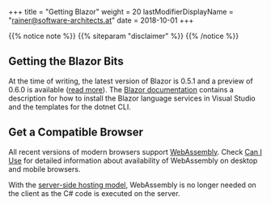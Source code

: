 +++
title = "Getting Blazor"
weight = 20
lastModifierDisplayName = "rainer@software-architects.at"
date = 2018-10-01
+++

{{% notice note %}}
{{% siteparam "disclaimer" %}}
{{% /notice %}}

## Getting the Blazor Bits

At the time of writing, the latest version of Blazor is 0.5.1 and a preview of 0.6.0 is available ([read more](https://github.com/aspnet/Blazor/releases)). The [Blazor documentation](https://blazor.net/docs/get-started.html) contains a description for how to install the Blazor language services in Visual Studio and the templates for the dotnet CLI.

## Get a Compatible Browser

All recent versions of modern browsers support [WebAssembly](http://webassembly.org/). Check [Can I Use](https://caniuse.com/#search=webassembly) for detailed information about availability of WebAssembly on desktop and mobile browsers.

With the [server-side hosting model](https://blazor.net/docs/host-and-deploy/hosting-models.html#server-side-hosting-model), WebAssembly is no longer needed on the client as the C# code is executed on the server.
